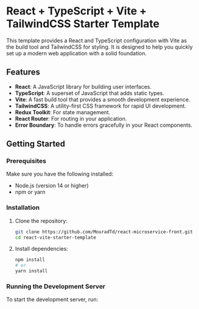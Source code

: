 # React + TypeScript + Vite + TailwindCSS Starter Template

This template provides a React and TypeScript configuration with Vite as the build tool and TailwindCSS for styling. It is designed to help you quickly set up a modern web application with a solid foundation.

## Features

- **React**: A JavaScript library for building user interfaces.
- **TypeScript**: A superset of JavaScript that adds static types.
- **Vite**: A fast build tool that provides a smooth development experience.
- **TailwindCSS**: A utility-first CSS framework for rapid UI development.
- **Redux Toolkit**: For state management.
- **React Router**: For routing in your application.
- **Error Boundary**: To handle errors gracefully in your React components.

## Getting Started

### Prerequisites

Make sure you have the following installed:

- Node.js (version 14 or higher)
- npm or yarn

### Installation

1. Clone the repository:
   ```bash
   git clone https://github.com/MouradTd/react-microservice-front.git
   cd react-vite-starter-template
   ```

2. Install dependencies:
   ```bash
   npm install
   # or
   yarn install
   ```

### Running the Development Server

To start the development server, run:
